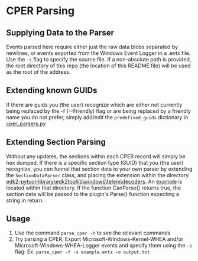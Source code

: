 # CPER Parsing

## Supplying Data to the Parser
Events parsed here require either just the raw data blobs separated by newlines, or events exported from the Windows Event Logger in a .evtx file. Use the
```-s``` flag to specify the source file. If a non-absolute path is provided, the root directory of this repo (the location of this README file)
will be used as the root of the address.

## Extending known GUIDs
If there are guids you (the user) recognize which are either not currently being replaced by the -f (--Friendly) flag or are being replaced by a friendly 
name you do not prefer, simply add/edit the ```predefined_guids``` dictionary in [cper_parsers.py](edk2-pytool-library\edk2toollib\windows\telem\cper_parsers.py)

## Extending Section Parsing
Without any updates, the sections within each CPER record will simply be hex dumped. If there is a specific section type (GUID) that you (the user) 
recognize, you can funnel that section data to your own parser by extending the ```SectionDataParser``` class, and placing the extension within 
the directory [edk2-pytool-library\edk2toollib\windows\telem\decoders](edk2-pytool-library\edk2toollib\windows\telem\decoders). An 
[example](edk2-pytool-library\edk2toollib\windows\telem\decoders\example_plugin.py) is located within that directory. If the function CanParse() returns true, 
the section data will be passed to the plugin's Parse() function expecting a string in return. 

## Usage
1. Use the command ```parse_cper -h``` to see the relevant commands
2. Try parsing a CPER. Export Microsoft-Windows-Kernel-WHEA and/or Microsoft-Windows-WHEA-Logger events and specify
them using the ```-s``` flag: Ex. ```parse_cper -f -s example.evtx -o output.txt```